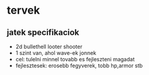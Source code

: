 # tervek

## jatek specifikaciok
- 2d bullethell looter shooter
- 1 szint van, ahol wave-ek jonnek
- cel: tulelni minnel tovabb es fejleszteni magadat
- fejlesztesek: erosebb fegyverek, tobb hp,armor stb
